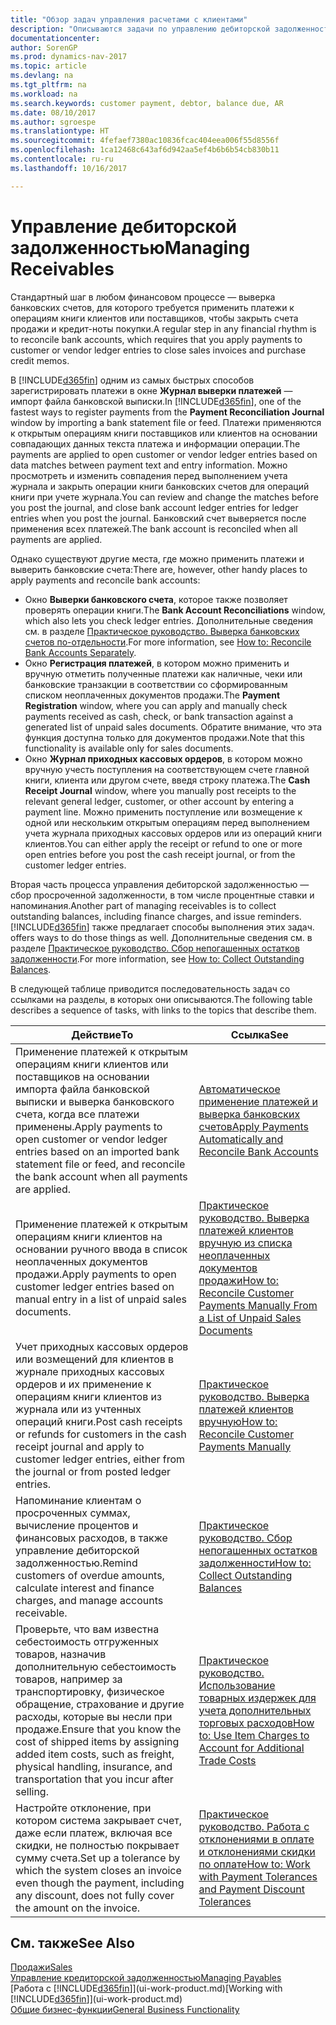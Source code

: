 ```yaml
---
title: "Обзор задач управления расчетами с клиентами"
description: "Описываются задачи по управлению дебиторской задолженностью и применению платежей к операциям книг клиентов и поставщиков."
documentationcenter: 
author: SorenGP
ms.prod: dynamics-nav-2017
ms.topic: article
ms.devlang: na
ms.tgt_pltfrm: na
ms.workload: na
ms.search.keywords: customer payment, debtor, balance due, AR
ms.date: 08/10/2017
ms.author: sgroespe
ms.translationtype: HT
ms.sourcegitcommit: 4fefaef7380ac10836fcac404eea006f55d8556f
ms.openlocfilehash: 1ca12468c643af6d942aa5ef4b6b6b54cb830b11
ms.contentlocale: ru-ru
ms.lasthandoff: 10/16/2017

---
```

# <a name="managing-receivables"></a><span data-ttu-id="367d7-103">Управление дебиторской задолженностью</span><span class="sxs-lookup"><span data-stu-id="367d7-103">Managing Receivables</span></span>
<span data-ttu-id="367d7-104">Стандартный шаг в любом финансовом процессе — выверка банковских счетов, для которого требуется применить платежи к операциям книги клиентов или поставщиков, чтобы закрыть счета продажи и кредит-ноты покупки.</span><span class="sxs-lookup"><span data-stu-id="367d7-104">A regular step in any financial rhythm is to reconcile bank accounts, which requires that you apply payments to customer or vendor ledger entries to close sales invoices and purchase credit memos.</span></span>  

<span data-ttu-id="367d7-105">В [!INCLUDE[d365fin](includes/d365fin_md.md)] одним из самых быстрых способов зарегистрировать платежи в окне **Журнал выверки платежей** — импорт файла банковской выписки.</span><span class="sxs-lookup"><span data-stu-id="367d7-105">In [!INCLUDE[d365fin](includes/d365fin_md.md)], one of the fastest ways to register payments from the **Payment Reconciliation Journal** window by importing a bank statement file or feed.</span></span> <span data-ttu-id="367d7-106">Платежи применяются к открытым операциям книги поставщиков или клиентов на основании совпадающих данных текста платежа и информации операции.</span><span class="sxs-lookup"><span data-stu-id="367d7-106">The payments are applied to open customer or vendor ledger entries based on data matches between payment text and entry information.</span></span> <span data-ttu-id="367d7-107">Можно просмотреть и изменить совпадения перед выполнением учета журнала и закрыть операции книги банковских счетов для операций книги при учете журнала.</span><span class="sxs-lookup"><span data-stu-id="367d7-107">You can review and change the matches before you post the journal, and close bank account ledger entries for ledger entries when you post the journal.</span></span> <span data-ttu-id="367d7-108">Банковский счет выверяется после применения всех платежей.</span><span class="sxs-lookup"><span data-stu-id="367d7-108">The bank account is reconciled when all payments are applied.</span></span>

<span data-ttu-id="367d7-109">Однако существуют другие места, где можно применить платежи и выверить банковские счета:</span><span class="sxs-lookup"><span data-stu-id="367d7-109">There are, however, other handy places to apply payments and reconcile bank accounts:</span></span>  

* <span data-ttu-id="367d7-110">Окно **Выверки банковского счета**, которое также позволяет проверять операции книги.</span><span class="sxs-lookup"><span data-stu-id="367d7-110">The **Bank Account Reconciliations** window, which also lets you check ledger entries.</span></span> <span data-ttu-id="367d7-111">Дополнительные сведения см. в разделе [Практическое руководство. Выверка банковских счетов по-отдельности](bank-how-reconcile-bank-accounts-separately.md).</span><span class="sxs-lookup"><span data-stu-id="367d7-111">For more information, see [How to: Reconcile Bank Accounts Separately](bank-how-reconcile-bank-accounts-separately.md).</span></span>  
* <span data-ttu-id="367d7-112">Окно **Регистрация платежей**, в котором можно применить и вручную отметить полученные платежи как наличные, чеки или банковские транзакции в соответствии со сформированным списком неоплаченных документов продажи.</span><span class="sxs-lookup"><span data-stu-id="367d7-112">The **Payment Registration** window, where you can apply and manually check payments received as cash, check, or bank transaction against a generated list of unpaid sales documents.</span></span> <span data-ttu-id="367d7-113">Обратите внимание, что эта функция доступна только для документов продажи.</span><span class="sxs-lookup"><span data-stu-id="367d7-113">Note that this functionality is available only for sales documents.</span></span>  
* <span data-ttu-id="367d7-114">Окно **Журнал приходных кассовых ордеров**, в котором можно вручную учесть поступления на соответствующем счете главной книги, клиента или другом счете, введя строку платежа.</span><span class="sxs-lookup"><span data-stu-id="367d7-114">The **Cash Receipt Journal** window, where you manually post receipts to the relevant general ledger, customer, or other account by entering a payment line.</span></span> <span data-ttu-id="367d7-115">Можно применить поступление или возмещение к одной или нескольким открытым операциям перед выполнением учета журнала приходных кассовых ордеров или из операций книги клиентов.</span><span class="sxs-lookup"><span data-stu-id="367d7-115">You can either apply the receipt or refund to one or more open entries before you post the cash receipt journal, or from the customer ledger entries.</span></span>  

<span data-ttu-id="367d7-116">Вторая часть процесса управления дебиторской задолженностью — сбор просроченной задолженности, в том числе процентные ставки и напоминания.</span><span class="sxs-lookup"><span data-stu-id="367d7-116">Another part of managing receivables is to collect outstanding balances, including finance charges, and issue reminders.</span></span> [!INCLUDE[d365fin](includes/d365fin_md.md)]<span data-ttu-id="367d7-117"> также предлагает способы выполнения этих задач.</span><span class="sxs-lookup"><span data-stu-id="367d7-117"> offers ways to do those things as well.</span></span> <span data-ttu-id="367d7-118">Дополнительные сведения см. в разделе [Практическое руководство. Сбор непогашенных остатков задолженности](receivables-collect-outstanding-balances.md).</span><span class="sxs-lookup"><span data-stu-id="367d7-118">For more information, see [How to: Collect Outstanding Balances](receivables-collect-outstanding-balances.md).</span></span>  

<span data-ttu-id="367d7-119">В следующей таблице приводится последовательность задач со ссылками на разделы, в которых они описываются.</span><span class="sxs-lookup"><span data-stu-id="367d7-119">The following table describes a sequence of tasks, with links to the topics that describe them.</span></span>  

| <span data-ttu-id="367d7-120">Действие</span><span class="sxs-lookup"><span data-stu-id="367d7-120">To</span></span> | <span data-ttu-id="367d7-121">Ссылка</span><span class="sxs-lookup"><span data-stu-id="367d7-121">See</span></span> |
| --- | --- |
| <span data-ttu-id="367d7-122">Применение платежей к открытым операциям книги клиентов или поставщиков на основании импорта файла банковской выписки и выверка банковского счета, когда все платежи применены.</span><span class="sxs-lookup"><span data-stu-id="367d7-122">Apply payments to open customer or vendor ledger entries based on an imported bank statement file or feed, and reconcile the bank account when all payments are applied.</span></span> |[<span data-ttu-id="367d7-123">Автоматическое применение платежей и выверка банковских счетов</span><span class="sxs-lookup"><span data-stu-id="367d7-123">Apply Payments Automatically and Reconcile Bank Accounts</span></span>](receivables-apply-payments-auto-reconcile-bank-accounts.md) |
| <span data-ttu-id="367d7-124">Применение платежей к открытым операциям книги клиентов на основании ручного ввода в список неоплаченных документов продажи.</span><span class="sxs-lookup"><span data-stu-id="367d7-124">Apply payments to open customer ledger entries based on manual entry in a list of unpaid sales documents.</span></span> |[<span data-ttu-id="367d7-125">Практическое руководство. Выверка платежей клиентов вручную из списка неоплаченных документов продажи</span><span class="sxs-lookup"><span data-stu-id="367d7-125">How to: Reconcile Customer Payments Manually From a List of Unpaid Sales Documents</span></span>](receivables-how-reconcile-customer-payments-list-unpaid-sales-documents.md) |
| <span data-ttu-id="367d7-126">Учет приходных кассовых ордеров или возмещений для клиентов в журнале приходных кассовых ордеров и их применение к операциям книги клиентов из журнала или из учтенных операций книги.</span><span class="sxs-lookup"><span data-stu-id="367d7-126">Post cash receipts or refunds for customers in the cash receipt journal and apply to customer ledger entries, either from the journal or from posted ledger entries.</span></span> |[<span data-ttu-id="367d7-127">Практическое руководство. Выверка платежей клиентов вручную</span><span class="sxs-lookup"><span data-stu-id="367d7-127">How to: Reconcile Customer Payments Manually</span></span>](receivables-how-apply-sales-transactions-manually.md) |
| <span data-ttu-id="367d7-128">Напоминание клиентам о просроченных суммах, вычисление процентов и финансовых расходов, в также управление дебиторской задолженностью.</span><span class="sxs-lookup"><span data-stu-id="367d7-128">Remind customers of overdue amounts, calculate interest and finance charges, and manage accounts receivable.</span></span> |[<span data-ttu-id="367d7-129">Практическое руководство. Сбор непогашенных остатков задолженности</span><span class="sxs-lookup"><span data-stu-id="367d7-129">How to: Collect Outstanding Balances</span></span>](receivables-collect-outstanding-balances.md) |
|<span data-ttu-id="367d7-130">Проверьте, что вам известна себестоимость отгруженных товаров, назначив дополнительную себестоимость товаров, например за транспортировку, физическое обращение, страхование и другие расходы, которые вы несли при продаже.</span><span class="sxs-lookup"><span data-stu-id="367d7-130">Ensure that you know the cost of shipped items by assigning added item costs, such as freight, physical handling, insurance, and transportation that you incur after selling.</span></span>|[<span data-ttu-id="367d7-131">Практическое руководство. Использование товарных издержек для учета дополнительных торговых расходов</span><span class="sxs-lookup"><span data-stu-id="367d7-131">How to: Use Item Charges to Account for Additional Trade Costs</span></span>](payables-how-assign-item-charges.md)|
|<span data-ttu-id="367d7-132">Настройте отклонение, при котором система закрывает счет, даже если платеж, включая все скидки, не полностью покрывает сумму счета.</span><span class="sxs-lookup"><span data-stu-id="367d7-132">Set up a tolerance by which the system closes an invoice even though the payment, including any discount, does not fully cover the amount on the invoice.</span></span>|[<span data-ttu-id="367d7-133">Практическое руководство. Работа с отклонениями в оплате и отклонениями скидки по оплате</span><span class="sxs-lookup"><span data-stu-id="367d7-133">How to: Work with Payment Tolerances and Payment Discount Tolerances</span></span>](finance-payment-tolerance-and-payment-discount-tolerance.md)|
## <a name="see-also"></a><span data-ttu-id="367d7-134">См. также</span><span class="sxs-lookup"><span data-stu-id="367d7-134">See Also</span></span>
[<span data-ttu-id="367d7-135">Продажи</span><span class="sxs-lookup"><span data-stu-id="367d7-135">Sales</span></span>](sales-manage-sales.md)  
[<span data-ttu-id="367d7-136">Управление кредиторской задолженностью</span><span class="sxs-lookup"><span data-stu-id="367d7-136">Managing Payables</span></span>](payables-manage-payables.md)  
<span data-ttu-id="367d7-137">[Работа с [!INCLUDE[d365fin](includes/d365fin_md.md)]](ui-work-product.md)</span><span class="sxs-lookup"><span data-stu-id="367d7-137">[Working with [!INCLUDE[d365fin](includes/d365fin_md.md)]](ui-work-product.md)</span></span>  
[<span data-ttu-id="367d7-138">Общие бизнес-функции</span><span class="sxs-lookup"><span data-stu-id="367d7-138">General Business Functionality</span></span>](ui-across-business-areas.md)

